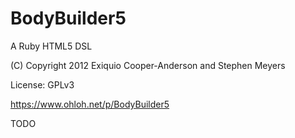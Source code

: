BodyBuilder5
============

A Ruby HTML5 DSL

(C) Copyright 2012 Exiquio Cooper-Anderson and Stephen Meyers

License: GPLv3

https://www.ohloh.net/p/BodyBuilder5

TODO

